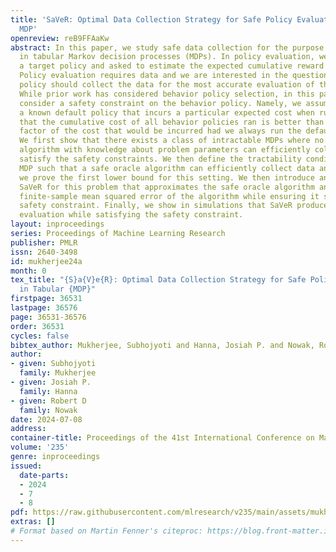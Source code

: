 ```yaml
---
title: 'SaVeR: Optimal Data Collection Strategy for Safe Policy Evaluation in Tabular
  MDP'
openreview: reB9FFAaKw
abstract: In this paper, we study safe data collection for the purpose of policy evaluation
  in tabular Markov decision processes (MDPs). In policy evaluation, we are given
  a target policy and asked to estimate the expected cumulative reward it will obtain.
  Policy evaluation requires data and we are interested in the question of what <em>behavior</em>
  policy should collect the data for the most accurate evaluation of the target policy.
  While prior work has considered behavior policy selection, in this paper, we additionally
  consider a safety constraint on the behavior policy. Namely, we assume there exists
  a known default policy that incurs a particular expected cost when run and we enforce
  that the cumulative cost of all behavior policies ran is better than a constant
  factor of the cost that would be incurred had we always run the default policy.
  We first show that there exists a class of intractable MDPs where no safe oracle
  algorithm with knowledge about problem parameters can efficiently collect data and
  satisfy the safety constraints. We then define the tractability condition for an
  MDP such that a safe oracle algorithm can efficiently collect data and using that
  we prove the first lower bound for this setting. We then introduce an algorithm
  SaVeR for this problem that approximates the safe oracle algorithm and bound the
  finite-sample mean squared error of the algorithm while ensuring it satisfies the
  safety constraint. Finally, we show in simulations that SaVeR produces low MSE policy
  evaluation while satisfying the safety constraint.
layout: inproceedings
series: Proceedings of Machine Learning Research
publisher: PMLR
issn: 2640-3498
id: mukherjee24a
month: 0
tex_title: "{S}a{V}e{R}: Optimal Data Collection Strategy for Safe Policy Evaluation
  in Tabular {MDP}"
firstpage: 36531
lastpage: 36576
page: 36531-36576
order: 36531
cycles: false
bibtex_author: Mukherjee, Subhojyoti and Hanna, Josiah P. and Nowak, Robert D
author:
- given: Subhojyoti
  family: Mukherjee
- given: Josiah P.
  family: Hanna
- given: Robert D
  family: Nowak
date: 2024-07-08
address:
container-title: Proceedings of the 41st International Conference on Machine Learning
volume: '235'
genre: inproceedings
issued:
  date-parts:
  - 2024
  - 7
  - 8
pdf: https://raw.githubusercontent.com/mlresearch/v235/main/assets/mukherjee24a/mukherjee24a.pdf
extras: []
# Format based on Martin Fenner's citeproc: https://blog.front-matter.io/posts/citeproc-yaml-for-bibliographies/
---
```

